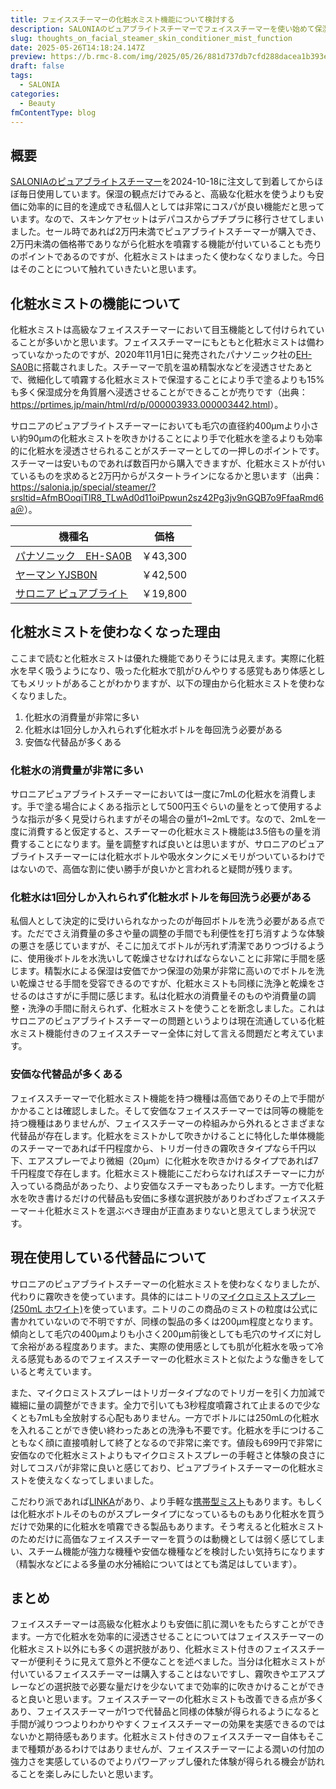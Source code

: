 ```yaml
---
title: フェイススチーマーの化粧水ミスト機能について検討する
description: SALONIAのピュアブライトスチーマーでフェイススチーマーを使い始めて保湿効率の良さから毎日使うようになりました。スキンケアセットをデパコスからプチプラに変えても満足できるほどに効果があったのですが売りのポイントである化粧水ミストを使わなくなってしまいました。その点について考察をします。
slug: thoughts_on_facial_steamer_skin_conditioner_mist_function
date: 2025-05-26T14:18:24.147Z
preview: https://b.rmc-8.com/img/2025/05/26/881d737db7cfd288dacea1b393e71dfa.jpg
draft: false
tags:
  - SALONIA
categories:
  - Beauty
fmContentType: blog
---
```


## 概要

[SALONIAのピュアブライトスチーマー](https://amzn.to/4mz2i7O)を2024-10-18に注文して到着してからほぼ毎日使用しています。保湿の観点だけでみると、高級な化粧水を使うよりも安価に効率的に目的を達成でき私個人としては非常にコスパが良い機能だと思っています。なので、スキンケアセットはデパコスからプチプラに移行させてしまいました。セール時であれば2万円未満でピュアブライトスチーマーが購入でき、2万円未満の価格帯でありながら化粧水を噴霧する機能が付いていることも売りのポイントであるのですが、化粧水ミストはまったく使わなくなりました。今日はそのことについて触れていきたいと思います。

## 化粧水ミストの機能について

化粧水ミストは高級なフェイススチーマーにおいて目玉機能として付けられていることが多いかと思います。フェイススチーマーにもともと化粧水ミストは備わっていなかったのですが、2020年11月1日に発売されたパナソニック社の[EH-SA0B](https://amzn.to/4kwbub3)に搭載されました。スチーマーで肌を温め精製水などを浸透させたあとで、微細化して噴霧する化粧水ミストで保湿することにより手で塗るよりも15%も多く保湿成分を角質層へ浸透させることができることが売りです（出典：<https://prtimes.jp/main/html/rd/p/000003933.000003442.html>）。

サロニアのピュアブライトスチーマーにおいても毛穴の直径約400µmより小さい約90µmの化粧水ミストを吹きかけることにより手で化粧水を塗るよりも効率的に化粧水を浸透させられることがスチーマーとしての一押しのポイントです。スチーマーは安いものであれば数百円から購入できますが、化粧水ミストが付いているものを求めると2万円からがスタートラインになるかと思います（出典：<https://salonia.jp/special/steamer/?srsltid=AfmBOoqiTlR8_TLwAd0d11oiPpwun2sz42Pg3jv9nGQB7o9FfaaRmd6a＠>）。

| 機種名                                             | 価格     |
| -------------------------------------------------- | -------- |
| [パナソニック　EH-SA0B](https://amzn.to/4kwbub3)   | ￥43,300 |
| [ヤーマン YJSB0N](https://amzn.to/3Fz0gnk)         | ￥42,500 |
| [サロニア ピュアブライト](https://amzn.to/3Fj0OxN) | ￥19,800 |

## 化粧水ミストを使わなくなった理由

ここまで読むと化粧水ミストは優れた機能でありそうには見えます。実際に化粧水を早く吸うようになり、吸った化粧水で肌がひんやりする感覚もあり体感としてもメリットがあることがわかりますが、以下の理由から化粧水ミストを使わなくなりました。

1. 化粧水の消費量が非常に多い
2. 化粧水は1回分しか入れられず化粧水ボトルを毎回洗う必要がある
3. 安価な代替品が多くある

### 化粧水の消費量が非常に多い

サロニアピュアブライトスチーマーにおいては一度に7mLの化粧水を消費します。手で塗る場合によくある指示として500円玉ぐらいの量をとって使用するような指示が多く見受けられますがその場合の量が1~2mLです。なので、2mLを一度に消費すると仮定すると、スチーマーの化粧水ミスト機能は3.5倍もの量を消費することになります。量を調整すれば良いとは思いますが、サロニアのピュアブライトスチーマーには化粧水ボトルや吸水タンクにメモリがついているわけではないので、高価な割に使い勝手が良いかと言われると疑問が残ります。

### 化粧水は1回分しか入れられず化粧水ボトルを毎回洗う必要がある

私個人として決定的に受けいられなかったのが毎回ボトルを洗う必要がある点です。ただでさえ消費量の多さや量の調整の手間でも利便性を打ち消すような体験の悪さを感じていますが、そこに加えてボトルが汚れず清潔でありつづけるように、使用後ボトルを水洗いして乾燥させなければならないことに非常に手間を感じます。精製水による保湿は安価でかつ保湿の効果が非常に高いのでボトルを洗い乾燥させる手間を受容できるのですが、化粧水ミストも同様に洗浄と乾燥をさせるのはさすがに手間に感じます。私は化粧水の消費量そのものや消費量の調整・洗浄の手間に耐えられず、化粧水ミストを使うことを断念しました。これはサロニアのピュアブライトスチーマーの問題というよりは現在流通している化粧水ミスト機能付きのフェイススチーマー全体に対して言える問題だと考えています。

### 安価な代替品が多くある

フェイススチーマーで化粧水ミスト機能を持つ機種は高価でありその上で手間がかかることは確認しました。そして安価なフェイススチーマーでは同等の機能を持つ機種はありませんが、フェイススチーマーの枠組みから外れるとさまざまな代替品が存在します。化粧水をミストかして吹きかけることに特化した単体機能のスチーマーであれば千円程度から、トリガー付きの霧吹きタイプなら千円以下、エアスプレーでより微細（20μm）に化粧水を吹きかけるタイプであれば7千円程度で存在します。化粧水ミスト機能にこだわらなければスチーマーに力が入っている商品があったり、より安価なスチーマもあったりします。一方で化粧水を吹き書けるだけの代替品も安価に多様な選択肢がありわざわざフェイススチーマー＋化粧水ミストを選ぶべき理由が正直あまりないと思えてしまう状況です。

## 現在使用している代替品について

サロニアのピュアブライトスチーマーの化粧水ミストを使わなくなりましたが、代わりに霧吹きを使っています。具体的にはニトリの[マイクロミストスプレー(250mL ホワイト)](https://www.nitori-net.jp/ec/product/8501198s/)を使っています。ニトリのこの商品のミストの粒度は公式に書かれていないので不明ですが、同様の製品の多くは200μm程度となります。傾向として毛穴の400μmよりも小さく200μm前後としても毛穴のサイズに対して余裕がある程度あります。また、実際の使用感としても肌が化粧水を吸って冷える感覚もあるのでフェイススチーマーの化粧水ミストと似たような働きをしていると考えています。

また、マイクロミストスプレーはトリガータイプなのでトリガーを引く力加減で繊細に量の調整ができます。全力で引いても3秒程度噴霧されて止まるので少なくとも7mLも全放射する心配もありません。一方でボトルには250mLの化粧水を入れることができ使い終わったあとの洗浄も不要です。化粧水を手につけることもなく顔に直接噴射して終了となるので非常に楽です。値段も699円で非常に安価なので化粧水ミストよりもマイクロミストスプレーの手軽さと体験の良さに対してコスパが非常に良いと感じており、ピュアブライトスチーマーの化粧水ミストを使えなくなってしまいました。

こだわり派であれば[LINKA](https://amzn.to/44ViE4m)があり、より手軽な[携帯型ミスト](https://amzn.to/3ZpiNtl)もあります。もしくは化粧水ボトルそのものがスプレータイプになっているものもあり化粧水を買うだけで効果的に化粧水を噴霧できる製品もあります。そう考えると化粧水ミストのためだけに高価なフェイススチーマーを買うのは動機としては弱く感じてしまい、スチーム機能が強力な機種や安価な機種などを検討したい気持ちになります（精製水などによる多量の水分補給についてはとても満足はしています）。

## まとめ

フェイススチーマーは高級な化粧水よりも安価に肌に潤いをもたらすことができます。一方で化粧水を効率的に浸透させることについてはフェイススチーマーの化粧水ミスト以外にも多くの選択肢があり、化粧水ミスト付きのフェイススチーマーが便利そうに見えて意外と不便なことを述べました。当分は化粧水ミストが付いているフェイススチーマーは購入することはないですし、霧吹きやエアスプレーなどの選択肢で必要な量だけを少ないてまで効率的に吹きかけることができると良いと思います。フェイススチーマーの化粧水ミストも改善できる点が多くあり、フェイススチーマーが1つで代替品と同様の体験が得られるようになると手間が減りつつよりわかりやすくフェイススチーマーの効果を実感できるのではないかと期待感もあります。化粧水ミスト付きのフェイススチーマー自体もそこまで種類があるわけではありませんが、フェイススチーマーによる潤いの付加の強力さを実感しているのでよりパワーアップし優れた体験が得られる機会が訪れることを楽しみにしたいと思います。
